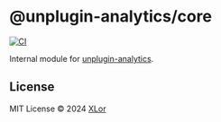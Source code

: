# @unplugin-analytics/core

[![CI](https://github.com/yjl9903/unplugin-analytics/actions/workflows/ci.yml/badge.svg)](https://github.com/yjl9903/unplugin-analytics/actions/workflows/ci.yml)

Internal module for [unplugin-analytics](https://github.com/yjl9903/unplugin-analytics).

## License

MIT License © 2024 [XLor](https://github.com/yjl9903)
